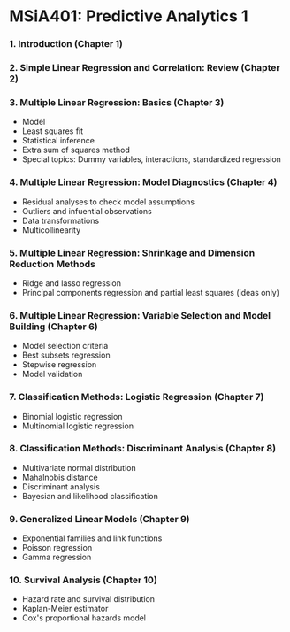 # MSiA401: Predictive Analytics 1

### 1. Introduction (Chapter 1)
### 2. Simple Linear Regression and Correlation: Review (Chapter 2)
### 3. Multiple Linear Regression: Basics (Chapter 3)
- Model
- Least squares fit
- Statistical inference
- Extra sum of squares method
- Special topics: Dummy variables, interactions, standardized regression
### 4. Multiple Linear Regression: Model Diagnostics (Chapter 4)
- Residual analyses to check model assumptions
- Outliers and infuential observations
- Data transformations
- Multicollinearity
### 5. Multiple Linear Regression: Shrinkage and Dimension Reduction Methods
- Ridge and lasso regression
- Principal components regression and partial least squares (ideas only)
### 6. Multiple Linear Regression: Variable Selection and Model Building (Chapter 6)
- Model selection criteria
- Best subsets regression
- Stepwise regression
- Model validation
### 7. Classification Methods: Logistic Regression (Chapter 7)
- Binomial logistic regression
- Multinomial logistic regression
### 8. Classification Methods: Discriminant Analysis (Chapter 8)
- Multivariate normal distribution
- Mahalnobis distance
- Discriminant analysis
- Bayesian and likelihood classification
### 9. Generalized Linear Models (Chapter 9)
- Exponential families and link functions
- Poisson regression
- Gamma regression
### 10. Survival Analysis (Chapter 10)
- Hazard rate and survival distribution
- Kaplan-Meier estimator
- Cox's proportional hazards model
